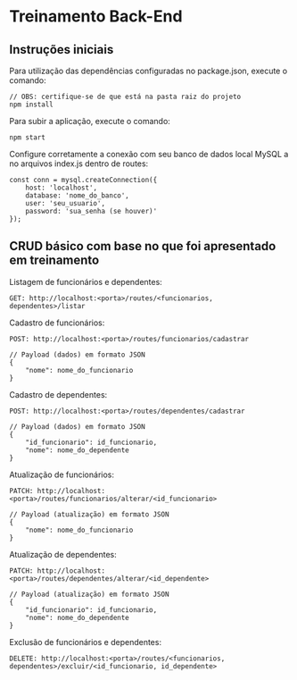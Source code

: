 
# Treinamento Back-End

## Instruções iniciais

Para utilização das dependências configuradas no package.json, execute o comando:
```
// OBS: certifique-se de que está na pasta raiz do projeto
npm install
```

Para subir a aplicação, execute o comando:
```
npm start
```

Configure corretamente a conexão com seu banco de dados local MySQL a no arquivos index.js dentro de routes:
```
const conn = mysql.createConnection({
    host: 'localhost',
    database: 'nome_do_banco',
    user: 'seu_usuario',
    password: 'sua_senha (se houver)'
});
```

## CRUD básico com base no que foi apresentado em treinamento

Listagem de funcionários e dependentes:

```
GET: http://localhost:<porta>/routes/<funcionarios, dependentes>/listar
```

Cadastro de funcionários:

```
POST: http://localhost:<porta>/routes/funcionarios/cadastrar

// Payload (dados) em formato JSON
{
    "nome": nome_do_funcionario
}
```

Cadastro de dependentes:

```
POST: http://localhost:<porta>/routes/dependentes/cadastrar

// Payload (dados) em formato JSON
{
    "id_funcionario": id_funcionario,
    "nome": nome_do_dependente
}
```

Atualização de funcionários:

```
PATCH: http://localhost:<porta>/routes/funcionarios/alterar/<id_funcionario>

// Payload (atualização) em formato JSON
{
    "nome": nome_do_funcionario
}
```

Atualização de dependentes:

```
PATCH: http://localhost:<porta>/routes/dependentes/alterar/<id_dependente>

// Payload (atualização) em formato JSON
{
    "id_funcionario": id_funcionario,
    "nome": nome_do_dependente
}
```

Exclusão de funcionários e dependentes:

```
DELETE: http://localhost:<porta>/routes/<funcionarios, dependentes>/excluir/<id_funcionario, id_dependente>
```
